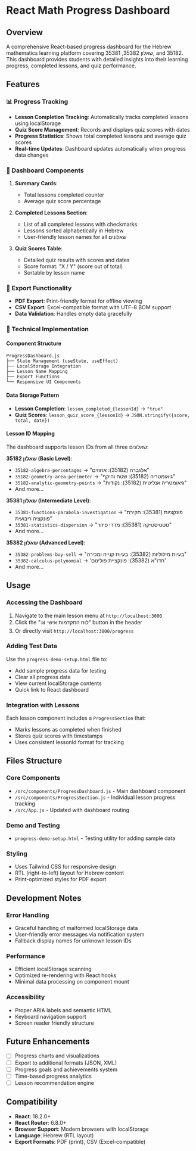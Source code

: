 # React Math Progress Dashboard

## Overview
A comprehensive React-based progress dashboard for the Hebrew mathematics learning platform covering שאלון 35382, 35381, and 35182. This dashboard provides students with detailed insights into their learning progress, completed lessons, and quiz performance.

## Features

### 📊 Progress Tracking
- **Lesson Completion Tracking**: Automatically tracks completed lessons using localStorage
- **Quiz Score Management**: Records and displays quiz scores with dates
- **Progress Statistics**: Shows total completed lessons and average quiz scores
- **Real-time Updates**: Dashboard updates automatically when progress data changes

### 🎯 Dashboard Components
1. **Summary Cards**:
   - Total lessons completed counter
   - Average quiz score percentage
   
2. **Completed Lessons Section**:
   - List of all completed lessons with checkmarks
   - Lessons sorted alphabetically in Hebrew
   - User-friendly lesson names for all שאלונים
   
3. **Quiz Scores Table**:
   - Detailed quiz results with scores and dates
   - Score format: "X / Y" (score out of total)
   - Sortable by lesson name

### 📄 Export Functionality
- **PDF Export**: Print-friendly format for offline viewing
- **CSV Export**: Excel-compatible format with UTF-8 BOM support
- **Data Validation**: Handles empty data gracefully

### 🔧 Technical Implementation

#### Component Structure
```
ProgressDashboard.js
├── State Management (useState, useEffect)
├── LocalStorage Integration
├── Lesson Name Mapping
├── Export Functions
└── Responsive UI Components
```

#### Data Storage Pattern
- **Lesson Completion**: `lesson_completed_{lessonId}` → `"true"`
- **Quiz Scores**: `lesson_quiz_score_{lessonId}` → `JSON.stringify({score, total, date})`

#### Lesson ID Mapping
The dashboard supports lesson IDs from all three שאלונים:

**שאלון 35182 (Basic Level)**:
- `35182-algebra-percentages` → "אלגברה (35182): אחוזים"
- `35182-geometry-area-perimeter` → "גיאומטריה (35182): שטח והיקף"
- `35182-analytic-geometry-points` → "גיאומטריה אנליטית (35182): נקודות"
- And more...

**שאלון 35381 (Intermediate Level)**:
- `35381-functions-parabola-investigation` → "פונקציות (35381): חקירת פונקציה ריבועית"
- `35381-statistics-dispersion` → "סטטיסטיקה (35381): מדדי פיזור"
- And more...

**שאלון 35382 (Advanced Level)**:
- `35382-problems-buy-sell` → "בעיות מילוליות (35382): בעיות קנייה ומכירה"
- `35382-calculus-polynomial` → 'חדו"א (35382): פונקציית פולינום'
- And more...

## Usage

### Accessing the Dashboard
1. Navigate to the main lesson menu at `http://localhost:3000`
2. Click the "📊 לוח התקדמות אישי" button in the header
3. Or directly visit `http://localhost:3000/progress`

### Adding Test Data
Use the `progress-demo-setup.html` file to:
- Add sample progress data for testing
- Clear all progress data
- View current localStorage contents
- Quick link to React dashboard

### Integration with Lessons
Each lesson component includes a `ProgressSection` that:
- Marks lessons as completed when finished
- Stores quiz scores with timestamps
- Uses consistent lessonId format for tracking

## Files Structure

### Core Components
- `/src/components/ProgressDashboard.js` - Main dashboard component
- `/src/components/ProgressSection.js` - Individual lesson progress tracking
- `/src/App.js` - Updated with dashboard routing

### Demo and Testing
- `progress-demo-setup.html` - Testing utility for adding sample data

### Styling
- Uses Tailwind CSS for responsive design
- RTL (right-to-left) layout for Hebrew content
- Print-optimized styles for PDF export

## Development Notes

### Error Handling
- Graceful handling of malformed localStorage data
- User-friendly error messages via notification system
- Fallback display names for unknown lesson IDs

### Performance
- Efficient localStorage scanning
- Optimized re-rendering with React hooks
- Minimal data processing on component mount

### Accessibility
- Proper ARIA labels and semantic HTML
- Keyboard navigation support
- Screen reader friendly structure

## Future Enhancements
- [ ] Progress charts and visualizations
- [ ] Export to additional formats (JSON, XML)
- [ ] Progress goals and achievements system
- [ ] Time-based progress analytics
- [ ] Lesson recommendation engine

## Compatibility
- **React**: 18.2.0+
- **React Router**: 6.8.0+
- **Browser Support**: Modern browsers with localStorage
- **Language**: Hebrew (RTL layout)
- **Export Formats**: PDF (print), CSV (Excel-compatible)

